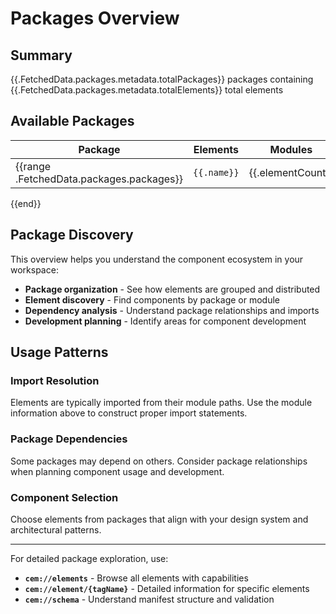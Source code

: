 # Packages Overview

## Summary
{{.FetchedData.packages.metadata.totalPackages}} packages containing {{.FetchedData.packages.metadata.totalElements}} total elements

## Available Packages

| Package | Elements | Modules | Element List |
| ------- | -------- | ------- | ------------ |
{{range .FetchedData.packages.packages}}| `{{.name}}` | {{.elementCount}} | {{.moduleCount}} | {{range $i, $el := .elements}}{{if $i}}, {{end}}`{{$el}}`{{end}} |
{{end}}

## Package Discovery

This overview helps you understand the component ecosystem in your workspace:

- **Package organization** - See how elements are grouped and distributed
- **Element discovery** - Find components by package or module
- **Dependency analysis** - Understand package relationships and imports
- **Development planning** - Identify areas for component development

## Usage Patterns

### Import Resolution
Elements are typically imported from their module paths. Use the module information above to construct proper import statements.

### Package Dependencies
Some packages may depend on others. Consider package relationships when planning component usage and development.

### Component Selection
Choose elements from packages that align with your design system and architectural patterns.

---

For detailed package exploration, use:
- **`cem://elements`** - Browse all elements with capabilities
- **`cem://element/{tagName}`** - Detailed information for specific elements
- **`cem://schema`** - Understand manifest structure and validation